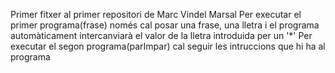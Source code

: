Primer fitxer al primer repositori de Marc Vindel Marsal
Per executar el primer programa(frase) només cal posar una frase, una lletra i el programa automàticament intercanviarà el valor
de la lletra introduida per un '*'
Per executar el segon programa(parImpar) cal seguir les intruccions que hi ha al programa